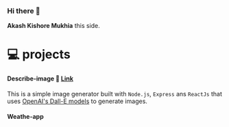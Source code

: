 ### Hi there 👋

<!--
**AkashKishore-Mukhia/AkashKishore-Mukhia** is a ✨ _special_ ✨ repository because its `README.md` (this file) appears on your GitHub profile.

Here are some ideas to get you started:

- 🔭 I’m currently working on
- 🌱 I’m currently learning React
- 👯 I’m looking to collaborate on ...
- 🤔 I’m looking for help with ...

- 📫 How to reach me: ...
..
-->

**Akash Kishore Mukhia** this side.

# 💻 projects

#### Describe-image 🔗 <a href="https://github.com/AkashKishore-Mukhia/describe-image" style="{color: black}">Link</a>
This is a simple image generator built with `Node.js`, `Express` ans `ReactJs` that uses <a href="https://beta.openai.com/docs/guides/images">OpenAI's Dall-E models</a> to generate images.

#### Weathe-app 

